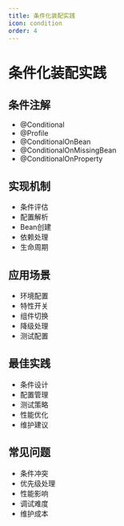 ```yaml
---
title: 条件化装配实践
icon: condition
order: 4
---
```


# 条件化装配实践

## 条件注解
- @Conditional
- @Profile
- @ConditionalOnBean
- @ConditionalOnMissingBean
- @ConditionalOnProperty

## 实现机制
- 条件评估
- 配置解析
- Bean创建
- 依赖处理
- 生命周期

## 应用场景
- 环境配置
- 特性开关
- 组件切换
- 降级处理
- 测试配置

## 最佳实践
- 条件设计
- 配置管理
- 测试策略
- 性能优化
- 维护建议

## 常见问题
- 条件冲突
- 优先级处理
- 性能影响
- 调试难度
- 维护成本
